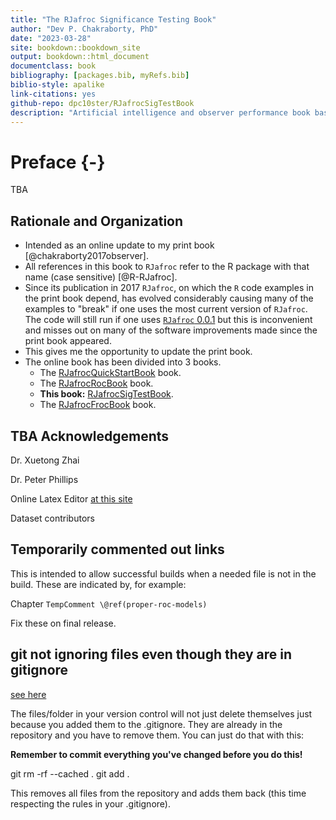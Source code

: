 ```yaml
--- 
title: "The RJafroc Significance Testing Book"
author: "Dev P. Chakraborty, PhD"
date: "2023-03-28"
site: bookdown::bookdown_site
output: bookdown::html_document
documentclass: book
bibliography: [packages.bib, myRefs.bib]
biblio-style: apalike
link-citations: yes
github-repo: dpc10ster/RJafrocSigTestBook
description: "Artificial intelligence and observer performance book based on RJafroc."
---
```







# Preface {-}

TBA


## Rationale and Organization

* Intended as an online update to my print book [@chakraborty2017observer].
* All references in this book to `RJafroc` refer to the R package with that name (case sensitive) [@R-RJafroc].
* Since its publication in 2017 `RJafroc`, on which the `R` code examples in the print book depend, has evolved considerably causing many of the examples to "break" if one uses the most current version of `RJafroc`. The code will still run if one uses [`RJafroc` 0.0.1](https://cran.r-project.org/src/contrib/Archive/RJafroc/) but this is inconvenient and misses out on many of the software improvements made since the print book appeared.
* This gives me the opportunity to update the print book.
* The online book has been divided into 3 books.
    + The [RJafrocQuickStartBook](https://dpc10ster.github.io/RJafrocQuickStart/) book.
    + The [RJafrocRocBook](https://dpc10ster.github.io/RJafrocRocBook/) book.
    + **This book:** [RJafrocSigTestBook](https://dpc10ster.github.io/RJafrocSigTestBook/). 
    + The [RJafrocFrocBook](https://dpc10ster.github.io/RJafrocFrocBook/) book.


## TBA Acknowledgements

Dr. Xuetong Zhai

Dr. Peter Phillips

Online Latex Editor [at this site](https://latexeditor.lagrida.com/) 

Dataset contributors



## Temporarily commented out links

This is intended to allow successful builds when a needed file is not in the build. These are indicated by, for example:

Chapter `TempComment \@ref(proper-roc-models)`

Fix these on final release.


## git not ignoring files even though they are in gitignore

[see here](https://stackoverflow.com/questions/25436312/gitignore-not-working)

The files/folder in your version control will not just delete themselves just because you added them to the .gitignore. They are already in the repository and you have to remove them. You can just do that with this:

**Remember to commit everything you've changed before you do this!**

git rm -rf --cached .
git add .

This removes all files from the repository and adds them back (this time respecting the rules in your .gitignore).

